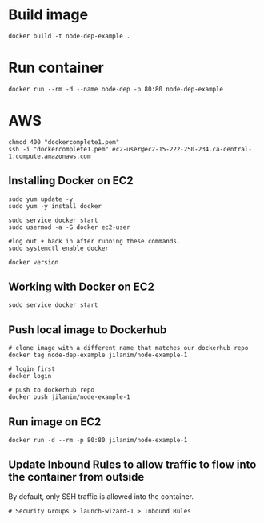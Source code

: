 # Build image

`docker build -t node-dep-example .`

# Run container

`docker run --rm -d --name node-dep -p 80:80 node-dep-example`

# AWS

```
chmod 400 "dockercomplete1.pem"
ssh -i "dockercomplete1.pem" ec2-user@ec2-15-222-250-234.ca-central-1.compute.amazonaws.com
```

## Installing Docker on EC2

```
sudo yum update -y
sudo yum -y install docker

sudo service docker start
sudo usermod -a -G docker ec2-user

#log out + back in after running these commands.
sudo systemctl enable docker

docker version
```

## Working with Docker on EC2

```
sudo service docker start
```

## Push local image to Dockerhub

```
# clone image with a different name that matches our dockerhub repo
docker tag node-dep-example jilanim/node-example-1

# login first
docker login

# push to dockerhub repo
docker push jilanim/node-example-1

```

## Run image on EC2

```
docker run -d --rm -p 80:80 jilanim/node-example-1
```

## Update Inbound Rules to allow traffic to flow into the container from outside

By default, only SSH traffic is allowed into the container.

```
# Security Groups > launch-wizard-1 > Inbound Rules

```

